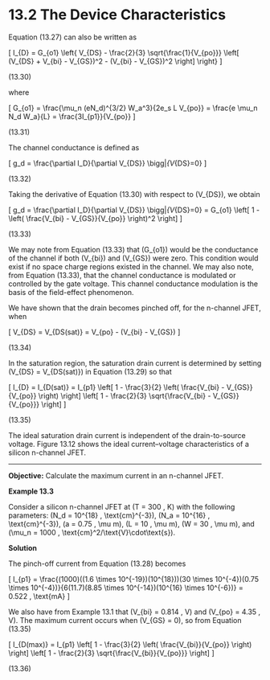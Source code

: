 # 13.2 The Device Characteristics

Equation (13.27) can also be written as

\[
I_{D} = G_{o1} \left\{ V_{DS} - \frac{2}{3} \sqrt{\frac{1}{V_{po}}} \left[ (V_{DS} + V_{bi} - V_{GS})^2 - (V_{bi} - V_{GS})^2 \right] \right\}
\]

(13.30)

where

\[
G_{o1} = \frac{\mu_n (eN_d)^{3/2} W_a^3}{2e_s L V_{po}} = \frac{e \mu_n N_d W_a}{L} = \frac{3I_{p1}}{V_{po}}
\]

(13.31)

The channel conductance is defined as

\[
g_d = \frac{\partial I_D}{\partial V_{DS}} \bigg|_{V_{DS}=0}
\]

(13.32)

Taking the derivative of Equation (13.30) with respect to \(V_{DS}\), we obtain

\[
g_d = \frac{\partial I_D}{\partial V_{DS}} \bigg|_{V_{DS}=0} = G_{o1} \left[ 1 - \left( \frac{V_{bi} - V_{GS}}{V_{po}} \right)^2 \right]
\]

(13.33)

We may note from Equation (13.33) that \(G_{o1}\) would be the conductance of the channel if both \(V_{bi}\) and \(V_{GS}\) were zero. This condition would exist if no space charge regions existed in the channel. We may also note, from Equation (13.33), that the channel conductance is modulated or controlled by the gate voltage. This channel conductance modulation is the basis of the field-effect phenomenon.

We have shown that the drain becomes pinched off, for the n-channel JFET, when

\[
V_{DS} = V_{DS(sat)} = V_{po} - (V_{bi} - V_{GS})
\]

(13.34)

In the saturation region, the saturation drain current is determined by setting \(V_{DS} = V_{DS(sat)}\) in Equation (13.29) so that

\[
I_{D} = I_{D(sat)} = I_{p1} \left[ 1 - \frac{3}{2} \left( \frac{V_{bi} - V_{GS}}{V_{po}} \right) \right] \left[ 1 - \frac{2}{3} \sqrt{\frac{V_{bi} - V_{GS}}{V_{po}}} \right]
\]

(13.35)

The ideal saturation drain current is independent of the drain-to-source voltage. Figure 13.12 shows the ideal current–voltage characteristics of a silicon n-channel JFET.

----

**Objective:** Calculate the maximum current in an n-channel JFET.

**Example 13.3**

Consider a silicon n-channel JFET at \(T = 300 \, K\) with the following parameters: \(N_d = 10^{18} \, \text{cm}^{-3}\), \(N_a = 10^{16} \, \text{cm}^{-3}\), \(a = 0.75 \, \mu m\), \(L = 10 \, \mu m\), \(W = 30 \, \mu m\), and \(\mu_n = 1000 \, \text{cm}^2/\text{V}\cdot\text{s}\).

**Solution**

The pinch-off current from Equation (13.28) becomes

\[
I_{p1} = \frac{(1000)((1.6 \times 10^{-19})(10^{18}))(30 \times 10^{-4})(0.75 \times 10^{-4})}{6(11.7)(8.85 \times 10^{-14})(10^{16} \times 10^{-6})} = 0.522 \, \text{mA}
\]

We also have from Example 13.1 that \(V_{bi} = 0.814 \, V\) and \(V_{po} = 4.35 \, V\). The maximum current occurs when \(V_{GS} = 0\), so from Equation (13.35)

\[
I_{D(max)} = I_{p1} \left[ 1 - \frac{3}{2} \left( \frac{V_{bi}}{V_{po}} \right) \right] \left[ 1 - \frac{2}{3} \sqrt{\frac{V_{bi}}{V_{po}}} \right]
\]

(13.36)